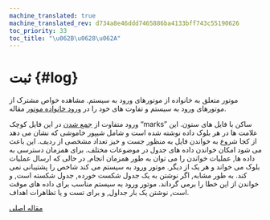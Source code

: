 ```yaml
---
machine_translated: true
machine_translated_rev: d734a8e46ddd7465886ba4133bff743c55190626
toc_priority: 33
toc_title: "\u062B\u0628\u062A"
---
```


# ثبت {#log}

موتور متعلق به خانواده از موتورهای ورود به سیستم. مشاهده خواص مشترک از موتورهای ورود به سیستم و تفاوت های خود را در [ورود خانواده موتور](log_family.md) مقاله.

ورود متفاوت از [جمع شدن](tinylog.md) در این فایل کوچک “marks” ساکن با فایل های ستون. این علامت ها در هر بلوک داده نوشته شده است و شامل شیپور خاموشی که نشان می دهد از کجا شروع به خواندن فایل به منظور جست و خیز تعداد مشخصی از ردیف. این باعث می شود امکان خواندن داده های جدول در موضوعات مختلف.
برای همزمان دسترسی به داده ها, عملیات خواندن را می توان به طور همزمان انجام, در حالی که ارسال عملیات بلوک می خواند و هر یک از دیگر.
موتور ورود به سیستم می کند شاخص را پشتیبانی نمی کند. به طور مشابه, اگر نوشتن به یک جدول شکست خورده, جدول شکسته است, و خواندن از این خطا را برمی گرداند. موتور ورود به سیستم مناسب برای داده های موقت است, نوشتن یک بار جداول, و برای تست و یا تظاهرات اهداف.

[مقاله اصلی](https://clickhouse.tech/docs/en/operations/table_engines/log/) <!--hide-->
